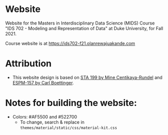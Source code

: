 # Website
Website for the Masters in Interdisciplinary Data Science (MIDS) Course "IDS 702 - Modeling and Representation of Data" at Duke University, for Fall 2021.

Course website is at https://ids702-f21.olanrewajuakande.com

# Attribution

- This website design is based on [STA 199 by Mine Centikaya-Rundel](https://www2.stat.duke.edu/courses/Spring18/Sta199/) and [ESPM-157 by Carl Boettinger](https://espm-157.carlboettiger.info/).

# Notes for building the website:

- Colors: #AF5500 and #522700
  - To change, search & replace in `themes/material/static/css/material-kit.css`
 
